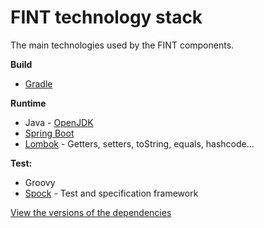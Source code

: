 # FINT technology stack

The main technologies used by the FINT components.

**Build**
- [Gradle](https://gradle.org/)

**Runtime**
- Java - [OpenJDK](https://openjdk.java.net/)
- [Spring Boot](https://spring.io/projects/spring-boot)
- [Lombok](https://projectlombok.org/) - Getters, setters, toString, equals, hashcode...

**Test:**
- Groovy 
- [Spock](http://spockframework.org/) - Test and specification framework

[View the versions of the dependencies](https://github.com/FINTlibs/fint-buildscripts/blob/master/dependencies.gradle)
